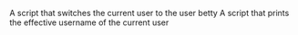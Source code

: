 A script that switches the current user to the user betty
A script that prints the effective username of the current user
